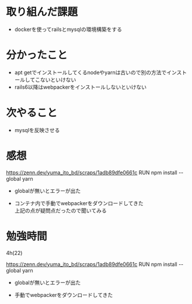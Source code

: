 # 取り組んだ課題
- dockerを使ってrailsとmysqlの環境構築をする
# 分かったこと
- apt getでインストールしてくるnodeやyarnは古いので別の方法でインストールしてこないといけない
- rails6以降はwebpackerをインストールしないといけない
# 次やること
- mysqlを反映させる
# 感想
https://zenn.dev/yuma_ito_bd/scraps/1adb89dfe0661c
RUN npm install --global yarn  
- globalが無いとエラーが出た

- コンテナ内で手動でwebpackerをダウンロードしてきた  
上記の点が疑問点だったので聞いてみる
# 勉強時間
4h(22)

https://zenn.dev/yuma_ito_bd/scraps/1adb89dfe0661c
RUN npm install --global yarn  
- globalが無いとエラーが出た

- 手動でwebpackerをダウンロードしてきた